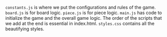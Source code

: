 
`constants.js` is where we put the configurations and rules of the game.
`board.js` is for board logic.
`piece.js` is for piece logic.
`main.js` has code to initialize the game and the overall game logic.
The order of the scripts that we add at the end is essential in index.html.
`styles.css` contains all the beautifying styles.

